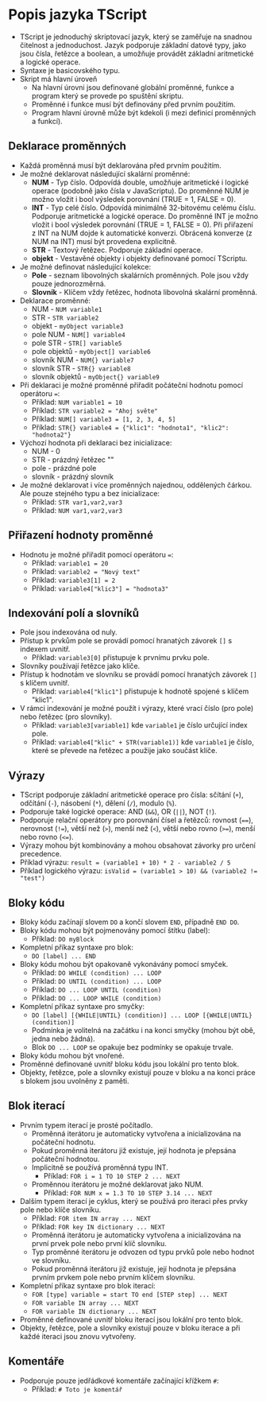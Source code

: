 # Popis jazyka TScript

- TScript je jednoduchý skriptovací jazyk, který se zaměřuje na snadnou čitelnost a jednoduchost. Jazyk podporuje základní datové typy, jako jsou čísla, řetězce a boolean, a umožňuje provádět základní aritmetické a logické operace.
- Syntaxe je basicovského typu.
- Skript má hlavní úroveň
  - Na hlavní úrovni jsou definované globální proměnné, funkce a program který se provede po spuštění skriptu.
  - Proměnné i funkce musí být definovány před prvním použitím.
  - Program hlavní úrovně může být kdekoli (i mezi definicí proměnných a funkcí).

## Deklarace proměnných

- Každá proměnná musí být deklarována před prvním použitím.
- Je možné deklarovat následující skalární proměnné:
  - **NUM** - Typ číslo. Odpovídá double, umožňuje aritmetické i logické operace (podobně jako čísla v JavaScriptu). Do proměnné NUM je možno vložit i bool výsledek porovnání (TRUE = 1, FALSE = 0).
  - **INT** - Typ celé číslo. Odpovídá minimálně 32-bitovému celému číslu. Podporuje aritmetické a logické operace. Do proměnné INT je možno vložit i bool výsledek porovnání (TRUE = 1, FALSE = 0). Při přiřazení z INT na NUM dojde k automatické konverzi. Obrácená konverze (z NUM na INT) musí být provedena explicitně.
  - **STR** - Textový řetězec. Podporuje základní operace.
  - **objekt** - Vestavěné objekty i objekty definované pomocí TScriptu.
- Je možné definovat následující kolekce:
  - **Pole** - seznam libovolných skalárních proměnných. Pole jsou vždy pouze jednorozměrná.
  - **Slovník** - Klíčem vždy řetězec, hodnota libovolná skalární proměnná.
- Deklarace proměnné:
  - NUM - `NUM variable1`
  - STR - `STR variable2`
  - objekt - `myObject variable3`
  - pole NUM - `NUM[] variable4`
  - pole STR - `STR[] variable5`
  - pole objektů - `myObject[] variable6`
  - slovník NUM - `NUM{} variable7`
  - slovník STR - `STR{} variable8`
  - slovník objektů - `myObject{} variable9`
- Při deklaraci je možné proměnné přiřadit počáteční hodnotu pomocí operátoru `=`:
  - Příklad: `NUM variable1 = 10`
  - Příklad: `STR variable2 = "Ahoj světe"`
  - Příklad: `NUM[] variable3 = [1, 2, 3, 4, 5]`
  - Příklad: `STR{} variable4 = {"klic1": "hodnota1", "klic2": "hodnota2"}`
- Výchozí hodnota při deklaraci bez inicializace:
  - NUM - 0
  - STR - prázdný řetězec ""
  - pole - prázdné pole
  - slovník - prázdný slovník
- Je možné deklarovat i více proměnných najednou, oddělených čárkou. Ale pouze stejného typu a bez inicializace:
  - Příklad: `STR var1,var2,var3`
  - Příklad: `NUM var1,var2,var3`

## Přiřazení hodnoty proměnné

- Hodnotu je možné přiřadit pomocí operátoru `=`:
  - Příklad: `variable1 = 20`
  - Příklad: `variable2 = "Nový text"`
  - Příklad: `variable3[1] = 2`
  - Příklad: `variable4["klic3"] = "hodnota3"`

## Indexování polí a slovníků

- Pole jsou indexována od nuly.
- Přístup k prvkům pole se provádí pomocí hranatých závorek `[]` s indexem uvnitř.
  - Příklad: `variable3[0]` přistupuje k prvnímu prvku pole.
- Slovníky používají řetězce jako klíče.
- Přístup k hodnotám ve slovníku se provádí pomocí hranatých závorek `[]` s klíčem uvnitř.
  - Příklad: `variable4["klic1"]` přistupuje k hodnotě spojené s klíčem "klic1".
- V rámci indexování je možné použít i výrazy, které vrací číslo (pro pole) nebo řetězec (pro slovníky).
  - Příklad: `variable3[variable1]` kde `variable1` je číslo určující index pole.
  - Příklad: `variable4["klic" + STR(variable1)]` kde `variable1` je číslo, které se převede na řetězec a použije jako součást klíče.

## Výrazy

- TScript podporuje základní aritmetické operace pro čísla: sčítání (`+`), odčítání (`-`), násobení (`*`), dělení (`/`), modulo (`%`).
- Podporuje také logické operace: AND (`&&`), OR (`||`), NOT (`!`).
- Podporuje relační operátory pro porovnání čísel a řetězců: rovnost (`==`), nerovnost (`!=`), větší než (`>`), menší než (`<`), větší nebo rovno (`>=`), menší nebo rovno (`<=`).
- Výrazy mohou být kombinovány a mohou obsahovat závorky pro určení precedence.
- Příklad výrazu: `result = (variable1 + 10) * 2 - variable2 / 5`
- Příklad logického výrazu: `isValid = (variable1 > 10) && (variable2 != "test")`

## Bloky kódu

- Bloky kódu začínají slovem `DO` a končí slovem `END`, případně `END DO`.
- Bloky kódu mohou být pojmenovány pomocí štítku (label):
  - Příklad: `DO myBlock`
- Kompletní příkaz syntaxe pro blok:
  - `DO [label] ... END`
- Bloky kódu mohou být opakovaně vykonávány pomocí smyček.
  - Příklad: `DO WHILE (condition) ... LOOP`
  - Příklad: `DO UNTIL (condition) ... LOOP`
  - Příklad: `DO ... LOOP UNTIL (condition)`
  - Příklad: `DO ... LOOP WHILE (condition)`
- Kompletní příkaz syntaxe pro smyčky:
  - `DO [label] [{WHILE|UNTIL} (condition)] ... LOOP [{WHILE|UNTIL} (condition)]`
  - Podmínka je volitelná na začátku i na konci smyčky (mohou být obě, jedna nebo žádná).
  - Blok `DO ... LOOP` se opakuje bez podmínky se opakuje trvale.
- Bloky kódu mohou být vnořené.
- Proměnné definované uvnitř bloku kódu jsou lokální pro tento blok.
- Objekty, řetězce, pole a slovníky existují pouze v bloku a na konci práce s blokem jsou uvolněny z paměti.

## Blok iterací

- Prvním typem iterací je prosté počítadlo.
  - Proměnná iterátoru je automaticky vytvořena a inicializována na počáteční hodnotu.
  - Pokud proměnná iterátoru již existuje, její hodnota je přepsána počáteční hodnotou.
  - Implicitně se používá proměnná typu INT.
    - Příklad: `FOR i = 1 TO 10 STEP 2 ... NEXT`
  - Proměnnou iterátoru je možné deklarovat jako NUM.
    - Příklad: `FOR NUM x = 1.3 TO 10 STEP 3.14 ... NEXT`
- Dalším typem iterací je cyklus, který se používá pro iteraci přes prvky pole nebo klíče slovníku.
  - Příklad: `FOR item IN array ... NEXT`
  - Příklad: `FOR key IN dictionary ... NEXT`
  - Proměnná iterátoru je automaticky vytvořena a inicializována na první prvek pole nebo první klíč slovníku.
  - Typ proměnné iterátoru je odvozen od typu prvků pole nebo hodnot ve slovníku.
  - Pokud proměnná iterátoru již existuje, její hodnota je přepsána prvním prvkem pole nebo prvním klíčem slovníku.
- Kompletní příkaz syntaxe pro blok iterací:
  - `FOR [type] variable = start TO end [STEP step] ... NEXT`
  - `FOR variable IN array ... NEXT`
  - `FOR variable IN dictionary ... NEXT`
- Proměnné definované uvnitř bloku iterací jsou lokální pro tento blok.
- Objekty, řetězce, pole a slovníky existují pouze v bloku iterace a při každé iteraci jsou znovu vytvořeny.

## Komentáře

- Podporuje pouze jedřádkové komentáře začínající křížkem `#`:
  - Příklad: `# Toto je komentář`

